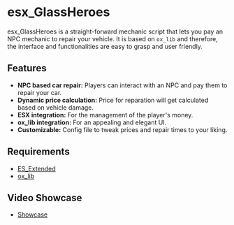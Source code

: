 # esx_GlassHeroes
esx_GlassHeroes is a straight-forward mechanic script that lets you pay an NPC mechanic to repair your vehicle. It is based on `ox_lib` and therefore, the interface and functionalities are easy to grasp and user friendly.

## Features
- **NPC based car repair:** Players can interact with an NPC and pay them to repair your car.
- **Dynamic price calculation:** Price for reparation will get calculated based on vehicle damage.
- **ESX integration:** For the management of the player's money.
- **ox_lib integration:** For an appealing and elegant UI.
- **Customizable:** Config file to tweak prices and repair times to your liking.

## Requirements
- [ES_Extended](https://github.com/esx-framework/esx_core)
- [ox_lib](https://github.com/your-repo/ox_lib)

## Video Showcase
- [Showcase](https://youtu.be/6kqTGYbzOnA)
